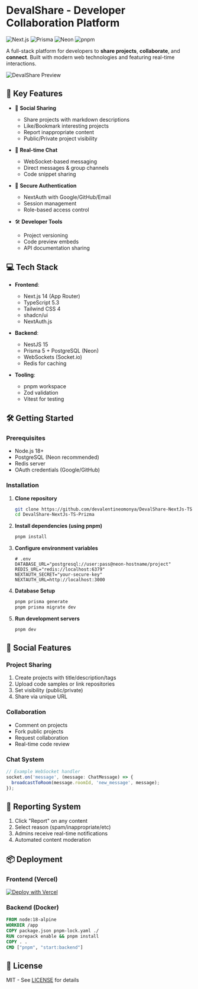 # DevalShare - Developer Collaboration Platform

![Next.js](https://img.shields.io/badge/Next.js-14.2.3-000000?logo=next.js)
![Prisma](https://img.shields.io/badge/Prisma-5.12.1-2D3748?logo=prisma)
![Neon](https://img.shields.io/badge/Neon-PostgreSQL-00E59B?logo=postgresql)
![pnpm](https://img.shields.io/badge/pnpm-8.15.6-F69220?logo=pnpm)

A full-stack platform for developers to **share projects**, **collaborate**, and **connect**. Built with modern web technologies and featuring real-time interactions.

![DevalShare Preview](public/screenshot.png)
## 🚀 Key Features

- 👥 **Social Sharing**
  - Share projects with markdown descriptions
  - Like/Bookmark interesting projects
  - Report inappropriate content
  - Public/Private project visibility

- 💬 **Real-time Chat**
  - WebSocket-based messaging
  - Direct messages & group channels
  - Code snippet sharing

- 🔐 **Secure Authentication**
  - NextAuth with Google/GitHub/Email
  - Session management
  - Role-based access control

- 🛠️ **Developer Tools**
  - Project versioning
  - Code preview embeds
  - API documentation sharing

## 💻 Tech Stack

- **Frontend**: 
  - Next.js 14 (App Router)
  - TypeScript 5.3
  - Tailwind CSS 4
  - shadcn/ui
  - NextAuth.js

- **Backend**:
  - NestJS 15
  - Prisma 5 + PostgreSQL (Neon)
  - WebSockets (Socket.io)
  - Redis for caching

- **Tooling**:
  - pnpm workspace
  - Zod validation
  - Vitest for testing

## 🛠️ Getting Started

### Prerequisites
- Node.js 18+
- PostgreSQL (Neon recommended)
- Redis server
- OAuth credentials (Google/GitHub)

### Installation

1. **Clone repository**
   ```bash
   git clone https://github.com/devalentineomonya/DevalShare-NextJs-TS-Prizma.git
   cd DevalShare-NextJs-TS-Prizma
   ```

2. **Install dependencies (using pnpm)**
   ```bash
   pnpm install
   ```

3. **Configure environment variables**
   ```env
   # .env
   DATABASE_URL="postgresql://user:pass@neon-hostname/project"
   REDIS_URL="redis://localhost:6379"
   NEXTAUTH_SECRET="your-secure-key"
   NEXTAUTH_URL=http://localhost:3000
   ```

4. **Database Setup**
   ```bash
   pnpm prisma generate
   pnpm prisma migrate dev
   ```

5. **Run development servers**
   ```bash
   pnpm dev

   ```

## 🌟 Social Features

### Project Sharing
1. Create projects with title/description/tags
2. Upload code samples or link repositories
3. Set visibility (public/private)
4. Share via unique URL

### Collaboration
- Comment on projects
- Fork public projects
- Request collaboration
- Real-time code review

### Chat System
```ts
// Example WebSocket handler
socket.on('message', (message: ChatMessage) => {
  broadcastToRoom(message.roomId, 'new_message', message);
});
```

## 🚨 Reporting System
1. Click "Report" on any content
2. Select reason (spam/inappropriate/etc)
3. Admins receive real-time notifications
4. Automated content moderation

## 📦 Deployment

### Frontend (Vercel)
[![Deploy with Vercel](https://vercel.com/button)](https://vercel.com/new/clone?repository-url=https%3A%2F%2Fgithub.com%2Fdevalentineomonya%2FDevalShare-NextJs-TS-Prizma)

### Backend (Docker)
```dockerfile
FROM node:18-alpine
WORKDIR /app
COPY package.json pnpm-lock.yaml ./
RUN corepack enable && pnpm install
COPY . .
CMD ["pnpm", "start:backend"]
```

## 📄 License
MIT - See [LICENSE](LICENSE) for details
